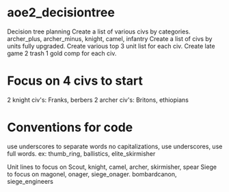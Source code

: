 # aoe2_decisiontree
Decision tree planning
Create a list of various civs by categories. archer_plus, archer_minus, knight, camel, infantry
Create a list of civs by units fully upgraded. 
Create various top 3 unit list for each civ.
Create late game 2 trash 1 gold comp for each civ.

# Focus on 4 civs to start
2 knight civ's: Franks, berbers
2 archer civ's: Britons, ethiopians

# Conventions for code
use underscores to separate words
no capitalizations, use underscores, use full words. ex: thumb_ring, ballistics, elite_skirmisher

Unit lines to focus on
Scout, knight, camel, archer, skirmisher, spear
Siege to focus on
magonel, onager, siege_onager. bombardcanon, siege_engineers
